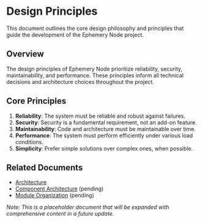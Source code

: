 # Design Principles

This document outlines the core design philosophy and principles that guide the development of the Ephemery Node project.

## Overview

The design principles of Ephemery Node prioritize reliability, security, maintainability, and performance. These principles inform all technical decisions and architecture choices throughout the project.

## Core Principles

1. **Reliability**: The system must be reliable and robust against failures.
2. **Security**: Security is a fundamental requirement, not an add-on feature.
3. **Maintainability**: Code and architecture must be maintainable over time.
4. **Performance**: The system must perform efficiently under various load conditions.
5. **Simplicity**: Prefer simple solutions over complex ones, when possible.

## Related Documents

- [Architecture](../ARCHITECTURE/ARCHITECTURE.md)
- [Component Architecture](../ARCHITECTURE/COMPONENT_ARCHITECTURE.md) (pending)
- [Module Organization](../ARCHITECTURE/MODULE_ORGANIZATION.md) (pending)

*Note: This is a placeholder document that will be expanded with comprehensive content in a future update.* 